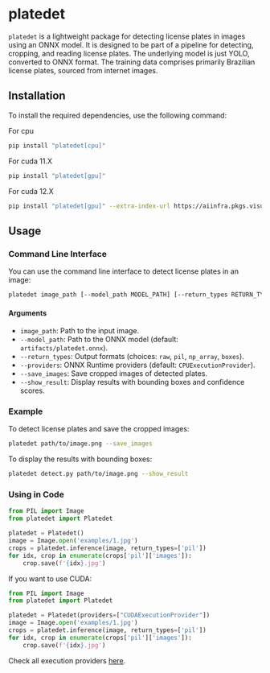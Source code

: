 
# platedet

`platedet` is a lightweight package for detecting license plates in images using an ONNX model. It is designed to be part of a pipeline for detecting, cropping, and reading license plates. The underlying model is just YOLO, converted to ONNX format. The training data comprises primarily Brazilian license plates, sourced from internet images.

## Installation

To install the required dependencies, use the following command:

For cpu

```bash
pip install "platedet[cpu]"
```

For cuda 11.X
```bash
pip install "platedet[gpu]"
```

For cuda 12.X
```bash
pip install "platedet[gpu]" --extra-index-url https://aiinfra.pkgs.visualstudio.com/PublicPackages/_packaging/onnxruntime-cuda-12/pypi/simple/
```

## Usage

### Command Line Interface

You can use the command line interface to detect license plates in an image:

```bash
platedet image_path [--model_path MODEL_PATH] [--return_types RETURN_TYPES] [--providers PROVIDERS] [--save_images] [--show_result]
```

#### Arguments

- `image_path`: Path to the input image.
- `--model_path`: Path to the ONNX model (default: `artifacts/platedet.onnx`).
- `--return_types`: Output formats (choices: `raw`, `pil`, `np_array`, `boxes`).
- `--providers`: ONNX Runtime providers (default: `CPUExecutionProvider`).
- `--save_images`: Save cropped images of detected plates.
- `--show_result`: Display results with bounding boxes and confidence scores.

### Example

To detect license plates and save the cropped images:

```bash
platedet path/to/image.png --save_images
```

To display the results with bounding boxes:

```bash
platedet detect.py path/to/image.png --show_result
```

### Using in Code

```python
from PIL import Image
from platedet import Platedet

platedet = Platedet()
image = Image.open('examples/1.jpg')
crops = platedet.inference(image, return_types=['pil'])
for idx, crop in enumerate(crops['pil']['images']):
    crop.save(f'{idx}.jpg')
```

If you want to use CUDA:
```python
from PIL import Image
from platedet import Platedet

platedet = Platedet(providers=["CUDAExecutionProvider"])
image = Image.open('examples/1.jpg')
crops = platedet.inference(image, return_types=['pil'])
for idx, crop in enumerate(crops['pil']['images']):
    crop.save(f'{idx}.jpg')
```

Check all execution providers [here](https://onnxruntime.ai/docs/execution-providers/).
